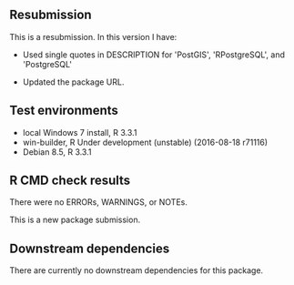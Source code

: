 ## Resubmission
This is a resubmission. In this version I have:

* Used single quotes in DESCRIPTION for 'PostGIS', 'RPostgreSQL', and 'PostgreSQL'

* Updated the package URL.

## Test environments
* local Windows 7 install, R 3.3.1
* win-builder, R Under development (unstable) (2016-08-18 r71116)
* Debian 8.5, R 3.3.1

## R CMD check results
There were no ERRORs, WARNINGS, or NOTEs.

This is a new package submission.

## Downstream dependencies
There are currently no downstream dependencies for this package.